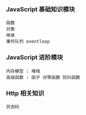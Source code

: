 ### JavaScript 基础知识模块
```
函数
对象
继承
事件队列 eventloop
```

### JavaScript 进阶模块
```
内存模型 : 堆栈
高级函数 : 函子 对等函数 防抖函数

```

### Http 相关知识
```
状态码

```
